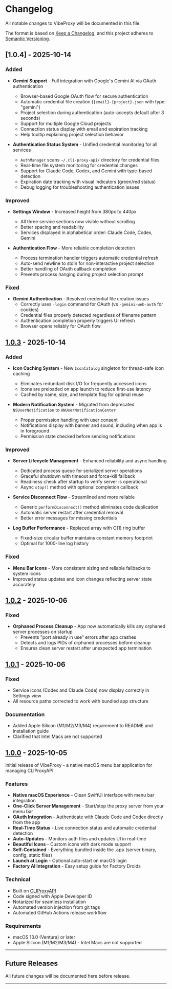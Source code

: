 # Changelog

All notable changes to VibeProxy will be documented in this file.

The format is based on [Keep a Changelog](https://keepachangelog.com/en/1.0.0/),
and this project adheres to [Semantic Versioning](https://semver.org/spec/v2.0.0.html).

## [1.0.4] - 2025-10-14

### Added
- **Gemini Support** - Full integration with Google's Gemini AI via OAuth authentication
  - Browser-based Google OAuth flow for secure authentication
  - Automatic credential file creation (`{email}-{project}.json` with type: "gemini")
  - Project selection during authentication (auto-accepts default after 3 seconds)
  - Support for multiple Google Cloud projects
  - Connection status display with email and expiration tracking
  - Help tooltip explaining project selection behavior

- **Authentication Status System** - Unified credential monitoring for all services
  - `AuthManager` scans `~/.cli-proxy-api/` directory for credential files
  - Real-time file system monitoring for credential changes
  - Support for Claude Code, Codex, and Gemini with type-based detection
  - Expiration date tracking with visual indicators (green/red status)
  - Debug logging for troubleshooting authentication issues

### Improved
- **Settings Window** - Increased height from 380px to 440px
  - All three service sections now visible without scrolling
  - Better spacing and readability
  - Services displayed in alphabetical order: Claude Code, Codex, Gemini

- **Authentication Flow** - More reliable completion detection
  - Process termination handler triggers automatic credential refresh
  - Auto-send newline to stdin for non-interactive project selection
  - Better handling of OAuth callback completion
  - Prevents process hanging during project selection prompt

### Fixed
- **Gemini Authentication** - Resolved credential file creation issues
  - Correctly uses `-login` command for OAuth (vs `-gemini-web-auth` for cookies)
  - Credential files properly detected regardless of filename pattern
  - Authentication completion properly triggers UI refresh
  - Browser opens reliably for OAuth flow

## [1.0.3] - 2025-10-14

### Added
- **Icon Caching System** - New `IconCatalog` singleton for thread-safe icon caching
  - Eliminates redundant disk I/O for frequently accessed icons
  - Icons are preloaded on app launch to reduce first-use latency
  - Cached by name, size, and template flag for optimal reuse

- **Modern Notification System** - Migrated from deprecated `NSUserNotification` to `UNUserNotificationCenter`
  - Proper permission handling with user consent
  - Notifications display with banner and sound, including when app is in foreground
  - Permission state checked before sending notifications

### Improved
- **Server Lifecycle Management** - Enhanced reliability and async handling
  - Dedicated process queue for serialized server operations
  - Graceful shutdown with timeout and force-kill fallback
  - Readiness check after startup to verify server is operational
  - Async `stop()` method with optional completion callback

- **Service Disconnect Flow** - Streamlined and more reliable
  - Generic `performDisconnect()` method eliminates code duplication
  - Automatic server restart after credential removal
  - Better error messages for missing credentials

- **Log Buffer Performance** - Replaced array with O(1) ring buffer
  - Fixed-size circular buffer maintains constant memory footprint
  - Optimal for 1000-line log history

### Fixed
- **Menu Bar Icons** - More consistent sizing and reliable fallbacks to system icons
- Improved status updates and icon changes reflecting server state accurately

## [1.0.2] - 2025-10-06

### Fixed
- **Orphaned Process Cleanup** - App now automatically kills any orphaned server processes on startup
  - Prevents "port already in use" errors after app crashes
  - Detects and logs PIDs of orphaned processes before cleanup
  - Ensures clean server restart after unexpected app termination

## [1.0.1] - 2025-10-06

### Fixed
- Service icons (Codex and Claude Code) now display correctly in Settings view
- All resource paths corrected to work with bundled app structure

### Documentation
- Added Apple Silicon (M1/M2/M3/M4) requirement to README and installation guide
- Clarified that Intel Macs are not supported

## [1.0.0] - 2025-10-05

Initial release of VibeProxy - a native macOS menu bar application for managing CLIProxyAPI.

### Features

- **Native macOS Experience** - Clean SwiftUI interface with menu bar integration
- **One-Click Server Management** - Start/stop the proxy server from your menu bar
- **OAuth Integration** - Authenticate with Claude Code and Codex directly from the app
- **Real-Time Status** - Live connection status and automatic credential detection
- **Auto-Updates** - Monitors auth files and updates UI in real-time
- **Beautiful Icons** - Custom icons with dark mode support
- **Self-Contained** - Everything bundled inside the .app (server binary, config, static files)
- **Launch at Login** - Optional auto-start on macOS login
- **Factory AI Integration** - Easy setup guide for Factory Droids

### Technical

- Built on [CLIProxyAPI](https://github.com/router-for-me/CLIProxyAPI)
- Code signed with Apple Developer ID
- Notarized for seamless installation
- Automated version injection from git tags
- Automated GitHub Actions release workflow

### Requirements

- macOS 13.0 (Ventura) or later
- Apple Silicon (M1/M2/M3/M4) - Intel Macs are not supported

---

## Future Releases

All future changes will be documented here before release.

---

[1.0.3]: https://github.com/automazeio/vibeproxy/releases/tag/v1.0.3
[1.0.2]: https://github.com/automazeio/vibeproxy/releases/tag/v1.0.2
[1.0.1]: https://github.com/automazeio/vibeproxy/releases/tag/v1.0.1
[1.0.0]: https://github.com/automazeio/vibeproxy/releases/tag/v1.0.0
